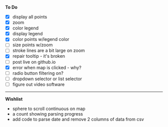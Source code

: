**To Do**
- [x] display all points
- [x] zoom
- [x] color legend
- [x] display legend
- [x] color points w/legend color
- [ ] size points w/zoom  
- [ ] stroke lines are a bit large on zoom
- [x] repair tooltip - it's broken
- [ ] post live on github.io
- [x] error when map is clicked - why?
- [ ] radio button filtering on?
- [ ] dropdown selector or list selector
- [ ] figure out video software
---
**Wishlist**
* sphere to scroll continuous on map
* a count showing parsing progress
* add code to parse date and remove 2 columns of data from csv
